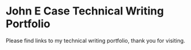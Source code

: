 # John E Case Technical Writing Portfolio
Please find links to my technical writing portfolio, thank you for visiting.
